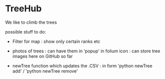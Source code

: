 # TreeHub

We  like to climb the trees



possible stuff to do:

+ Filter for map
:   show only certain ranks etc

+ photos of trees
:   can have them in 'popup' in folium icon
:   can store tree images here on GitHub so far

+ newTree function which updates the .CSV
: in form 'python newTree add' / 'python newTree remove'
